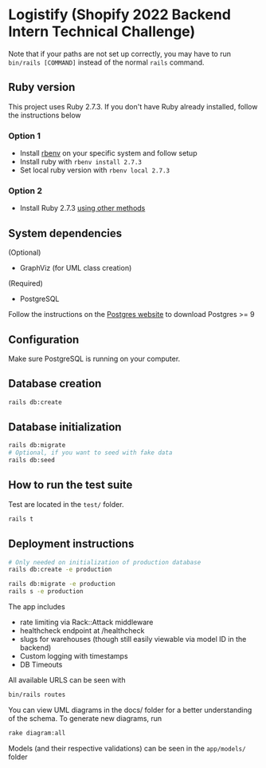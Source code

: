 # Logistify (Shopify 2022 Backend Intern Technical Challenge)

Note that if your paths are not set up correctly, you may have to run ```bin/rails [COMMAND]``` instead of the normal `rails` command.

## Ruby version

This project uses Ruby 2.7.3. If you don't have Ruby already installed, follow the instructions below 

### Option 1
* Install [rbenv](https://github.com/rbenv/rbenv) on your specific system and follow setup
* Install ruby with ```rbenv install 2.7.3```
* Set local ruby version with ```rbenv local 2.7.3```

### Option 2
* Install Ruby 2.7.3 [using other methods](https://www.ruby-lang.org/en/documentation/installation/)
## System dependencies

(Optional)
- GraphViz (for UML class creation)

(Required)
- PostgreSQL

Follow the instructions on the [Postgres website](https://www.postgresql.org/download/) to download Postgres >= 9

## Configuration

Make sure PostgreSQL is running on your computer.

## Database creation

```bash
rails db:create
```

## Database initialization

```bash
rails db:migrate
# Optional, if you want to seed with fake data 
rails db:seed 
```

## How to run the test suite

Test are located in the `test/` folder.
```bash
rails t
```

<!-- ## Services (job queues, cache servers, search engines, etc.) -->


## Deployment instructions

```bash
# Only needed on initialization of production database  
rails db:create -e production

rails db:migrate -e production 
rails s -e production 
```

The app includes 

* rate limiting via Rack::Attack middleware 
* healthcheck endpoint at /healthcheck
* slugs for warehouses (though still easily viewable via model ID in the backend)
* Custom logging with timestamps 
* DB Timeouts 

All available URLS can be seen with 
```bash
bin/rails routes
```

You can view UML diagrams in the docs/ folder for a better understanding of the schema. To generate new diagrams, run
```bash  
rake diagram:all
```

Models (and their respective validations) can be seen in the `app/models/` folder
